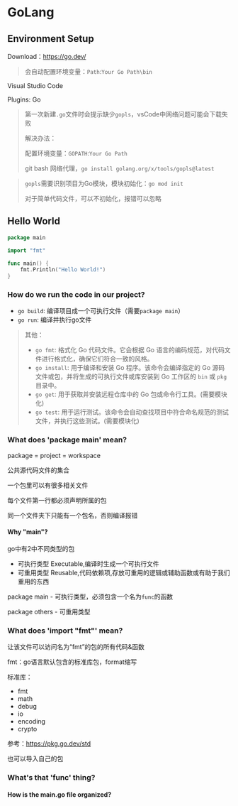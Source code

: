# GoLang

## Environment Setup

Download：https://go.dev/

> 会自动配置环境变量：`Path`:`Your Go Path\bin`

Visual Studio Code

Plugins: Go

> 第一次新建`.go`文件时会提示缺少`gopls`，vsCode中网络问题可能会下载失败
>
> 解决办法：
>
> 配置环境变量：`GOPATH`:`Your Go Path`
>
> git bash 网络代理，`go install golang.org/x/tools/gopls@latest`

> `gopls`需要识别项目为Go模块，模块初始化：`go mod init`
>
> 对于简单代码文件，可以不初始化，报错可以忽略

## Hello World

```go
package main

import "fmt"

func main() {
	fmt.Println("Hello World!")
}
```

### How do we run the code in our project?

- `go build`: 编译项目成一个可执行文件（需要`package main`）
- `go run`: 编译并执行go文件

> 其他：
>
> -  `go fmt`: 格式化 Go 代码文件。它会根据 Go 语言的编码规范，对代码文件进行格式化，确保它们符合一致的风格。
> - `go install`: 用于编译和安装 Go 程序。该命令会编译指定的 Go 源码文件或包，并将生成的可执行文件或库安装到 Go 工作区的 `bin` 或 `pkg` 目录中。
> - `go get`: 用于获取并安装远程仓库中的 Go 包或命令行工具。(需要模块化)
> - `go test`: 用于运行测试。该命令会自动查找项目中符合命名规范的测试文件，并执行这些测试。(需要模块化)

### What does 'package main' mean?

package = project = workspace 

公共源代码文件的集合

一个包里可以有很多相关文件

每个文件第一行都必须声明所属的包

同一个文件夹下只能有一个包名，否则编译报错

#### Why "main"?

go中有2中不同类型的包

- 可执行类型 Executable,编译时生成一个可执行文件
- 可重用类型 Reusable,代码依赖项,存放可重用的逻辑或辅助函数或有助于我们重用的东西

package main - 可执行类型，必须包含一个名为`func`的函数

package others - 可重用类型

### What does 'import "fmt"' mean?

让该文件可以访问名为“fmt”的包的所有代码&函数

fmt：go语言默认包含的标准库包，format缩写

标准库：

- fmt
- math
- debug
- io
- encoding
- crypto

参考：https://pkg.go.dev/std

也可以导入自己的包

### What's that 'func' thing?

#### How is the main.go file organized?